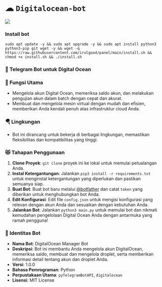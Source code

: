 # ☁ `Digitalocean-bot`

![](.README.MD_images/1be8fb97.png)

### Install bot
```
sudo apt update -y && sudo apt upgrade -y && sudo apt install python3 python3-pip git wget -y && wget -q https://raw.githubusercontent.com/irulgood/panel/main/install.sh && chmod +x install.sh && ./install.sh
```
### 🚚 Telegram Bot untuk Digital Ocean

### 🔖 Fungsi Utama

+ Mengelola akun Digital Ocean, memeriksa saldo akun, dan melakukan pengujian akun dalam batch dengan cepat dan akurat.
+ Membuat dan mengelola mesin virtual dengan mudah dan efisien, memberikan Anda kendali penuh atas infrastruktur cloud Anda.

### 🪂 Lingkungan

+ Bot ini dirancang untuk bekerja di berbagai lingkungan, memastikan fleksibilitas dan kompatibilitas yang tinggi.

### 😻 Tahapan Penggunaan

1. **Clone Proyek**: `git clone` proyek ini ke lokal untuk memulai petualangan Anda.
2. **Instal Ketergantungan**: Jalankan `pip3 install -r requirements.txt` untuk menginstal ketergantungan yang diperlukan dan pastikan semuanya siap.
3. **Buat Bot**: Buat bot baru melalui [@botfather](https://t.me/botfather) dan catat `token` yang diberikan untuk menghubungkan bot Anda.
4. **Edit Konfigurasi**: Edit file `config.json` untuk mengisi konfigurasi yang relevan dengan akun Anda dan sesuaikan dengan kebutuhan Anda.
5. **Jalankan Bot**: Jalankan `python3 main.py` untuk memulai bot dan nikmati kemudahan pengelolaan Digital Ocean Anda dengan antarmuka yang ramah pengguna!

### 🤖 Identitas Bot

+ **Nama Bot**: DigitalOcean Manager Bot
+ **Deskripsi**: Bot ini membantu Anda mengelola akun DigitalOcean, memeriksa saldo, membuat dan mengelola droplet, serta memberikan informasi detail tentang akun dan droplet Anda.
+ **Versi**: 1.0.0
+ **Bahasa Pemrograman**: Python
+ **Perpustakaan Utama**: `pyTelegramBotAPI`, `digitalocean`
+ **Lisensi**: MIT License
